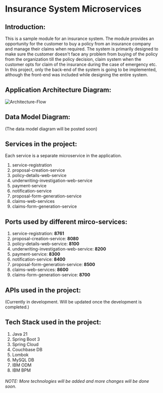 # Insurance System Microservices

## Introduction:
This is a sample module for an insurance system. The module provides an opportunity for the customer to buy a policy from an insurance company and manage their claims when required. The system is primarily designed to make sure the customer doesn't face any problem from buying of the policy from the organization till the policy decision, claim system when the customer opts for claim of the insurance during the case of emergency etc.
In this project, only the back-end of the system is going to be implemented, although the front-end was included while designing the entire system.

## Application Architecture Diagram:
![Architecture-Flow](https://github.com/user-attachments/assets/b2951c1a-a739-4c33-8d0d-d590a1d304ef)


## Data Model Diagram:
(The data model diagram will be posted soon)

## Services in the project:
Each service is a separate microservice in the application.
1. service-registration
2. proposal-creation-service
3. policy-details-web-service
4. underwriting-investigation-web-service
5. payment-service
6. notification-service
7. proposal-form-generation-service
8. claims-web-services 
9. claims-form-generation-service
## Ports used by different mirco-services:
1. service-registration:  **8761**
2. proposal-creation-service: **8080**
3. policy-details-web-service: **8100**
4. underwriting-investigation-web-service: **8200**
5. payment-service: **8300**
6. notification-service: **8400**
7. proposal-form-generation-service: **8500**
8. claims-web-services: **8600**
9. claims-form-generation-service: **8700**
## APIs used in the project:
(Currently in development. Will be updated once the development is completed.)
## Tech Stack used in the project:
1. Java 21
2. Spring Boot 3
3. Spring Cloud
4. Couchbase DB
5. Lombok
6. MySQL DB
7. IBM ODM
8. IBM BPM

###### NOTE: More technologies will be added and more changes will be done soon. 
